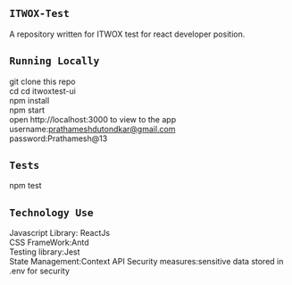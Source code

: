 ## `ITWOX-Test`
A repository written for ITWOX test for react developer position.

## `Running Locally`
git clone this repo\
cd cd itwoxtest-ui\
npm install\
npm start\
open http://localhost:3000 to view to the app\
username:prathameshdutondkar@gmail.com\
password:Prathamesh@13

## `Tests`
npm test


## `Technology Use`
Javascript Library: ReactJs\
CSS FrameWork:Antd\
Testing library:Jest\
State Management:Context API
Security measures:sensitive data stored in .env for security
